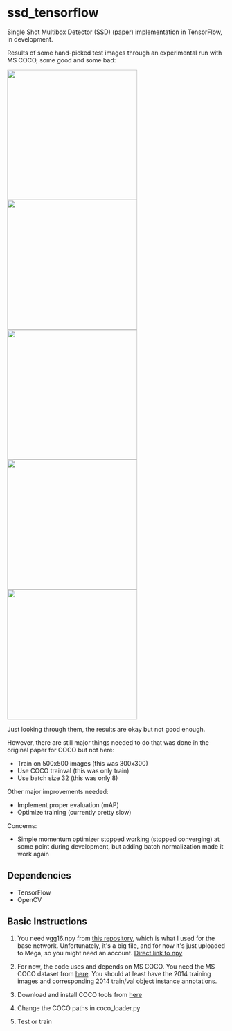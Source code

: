 # ssd_tensorflow
Single Shot Multibox Detector (SSD) ([paper](https://arxiv.org/abs/1512.02325)) implementation in TensorFlow, in development.

Results of some hand-picked test images through an experimental run with MS COCO, some good and some bad:

<img src="https://raw.githubusercontent.com/seann999/ssd_tensorflow/master/images/Screenshot%20from%202016-11-02%2004%3A28%3A44.png" width="300"/>
<img src="https://raw.githubusercontent.com/seann999/ssd_tensorflow/master/images/Screenshot%20from%202016-11-02%2004%3A29%3A38.png" width="300"/>
<img src="https://raw.githubusercontent.com/seann999/ssd_tensorflow/master/images/Screenshot%20from%202016-11-02%2004%3A31%3A01.png" width="300"/>
<img src="https://raw.githubusercontent.com/seann999/ssd_tensorflow/master/images/Screenshot%20from%202016-11-02%2004%3A31%3A58.png" width="300"/>
<img src="https://raw.githubusercontent.com/seann999/ssd_tensorflow/master/images/Screenshot%20from%202016-11-02%2004%3A45%3A40.png" width="300"/>

Just looking through them, the results are okay but not good enough.

However, there are still major things needed to do that was done in the original paper for COCO but not here:

* Train on 500x500 images (this was 300x300)
* Use COCO trainval (this was only train)
* Use batch size 32 (this was only 8)

Other major improvements needed:

* Implement proper evaluation (mAP)
* Optimize training (currently pretty slow)

Concerns:

* Simple momentum optimizer stopped working (stopped converging) at some point during development, but adding batch normalization made it work again 

## Dependencies

* TensorFlow
* OpenCV

## Basic Instructions

1. You need vgg16.npy from [this repository](https://github.com/machrisaa/tensorflow-vgg), which is what I used for the base network. Unfortunately, it's a big file, and for now it's just uploaded to Mega, so you might need an account. [Direct link to npy](https://mega.nz/#!YU1FWJrA!O1ywiCS2IiOlUCtCpI6HTJOMrneN-Qdv3ywQP5poecM)

2. For now, the code uses and depends on MS COCO. You need the MS COCO dataset from [here](http://mscoco.org/dataset/#download). You should at least have the 2014 training images and corresponding 2014 train/val object instance annotations.

3. Download and install COCO tools from [here](https://github.com/pdollar/coco)

4. Change the COCO paths in coco_loader.py

5. Test or train

